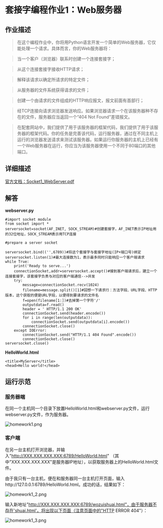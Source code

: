 # 套接字编程作业1：Web服务器
## 作业描述

> 在这个编程作业中，你将用Python语言开发一个简单的Web服务器，它仅能处理一个请求。具体而言，你的Web服务器将：

>当一个客户（浏览器）联系时创建一个连接套接字；

>从这个连接套接字接收HTTP请求；

>解释该请求以确定所请求的特定文件；

>从服务器的文件系统获得请求的文件；

>创建一个由请求的文件组成的HTTP响应报文，报文前面有首部行；

>经TCP连接向请求浏览器发送响应。如果浏览器请求一个在该服务器种不存在的文件，服务器应当返回一个“404 Not Found”差错报文。

>在配套网站中，我们提供了用于该服务器的框架代码，我们提供了用于该服务器的框架代码。你的任务是完善该代码，运行服务器，通过在不同主机上运行的浏览器发送请求来测试该服务器。如果运行你服务器的主机上已经有一个Web服务器在运行，你应当为该服务器使用一个不同于80端口的其他端口。

## 详细描述

[官方文档：Socket1_WebServer.pdf](Socket1_WebServer.pdf)


## 解答

**webserver.py**

	#import socket module
	from socket import *
	serversocket=socket(AF_INET, SOCK_STREAM)#创建套接字，AF_INET表示IP地址用的32位地址，SOCK_STREAM表示用TCP连接

	#prepare a server socket

	serversocket.bind(('',6789))#将这个套接字与套接字地址(IP+端口号)绑定
	serversocket.listen(1)#最大连接数为1，表示最多同时只能响应一个客户端请求
	while True:
    	print('Ready to serve...')
    	connectionSocket,addr=serversocket.accept()#接到客户端请求后，建立一个连接套接字，该套接字负责与对应的客户端通信-->并发
    	try:
			message=connectionSocket.recv(1024)
			filename=message.split()[1]#回想一下请求行：方法字段、URL字段、HTTP版本，这个获取的便是URL字段，以便得到要请求的文件名
			f=open(filename[1:])#去掉第一个字符'/'
			outputdata=f.read()
			header = ' HTTP/1.1 200 OK'
			connectionSocket.send(header.encode())
			for i in range(len(outputdata)):
				connectionSocket.send(outputdata[i].encode())
			connectionSocket.close()
		except IOError:
			connectionSocket.send("HTTP/1.1 404 Found".encode())
			connectionSocket.close()
	serversocket.close()

**HelloWorld.html**

	<title>MyServer</title>
	<head>Hello world!</head>

## 运行示范
### 服务器端

  在同一个主机同一个目录下放置HelloWorld.html和webserver.py文件，运行webserver.py文件，作为服务器。
  
  ![homework1.png](img/homework1.png)
  
### 客户端

  在另一台主机打开浏览器，并输入"http://XXX.XXX.XXX.XXX:6789/HelloWorld.html" 
  （其中"XXX.XXX.XXX.XXX"是服务器IP地址），以获取服务器上的HelloWorld.html文件。

  由于我只有一台主机，便在和服务器同一台主机打开页面，输入http://127.0.0.1:6789/HelloWorld.html。成功的话，结果如下：
  
  ![homework1_2.png](img/homework1_2.png)
  
  输入新地址"http://XXX.XXX.XXX.XXX:6789/wozuishuai.html"，由于服务器不存在'shuai.html'。将出现以下页面（注意页面中的"HTTP ERROR 404"）：

  ![homework1_3.png](img/homework1_3.png)
